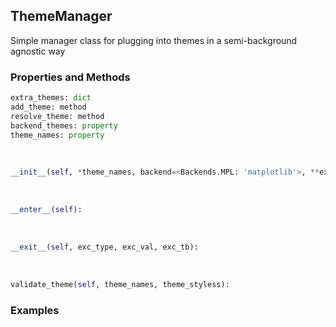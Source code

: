 ## <a id="McUtils.Plots.Styling.ThemeManager">ThemeManager</a>
Simple manager class for plugging into themes in a semi-background agnostic way

### Properties and Methods
```python
extra_themes: dict
add_theme: method
resolve_theme: method
backend_themes: property
theme_names: property
```
<a id="McUtils.Plots.Styling.ThemeManager.__init__">&nbsp;</a>
```python
__init__(self, *theme_names, backend=<Backends.MPL: 'matplotlib'>, **extra_styles): 
```

<a id="McUtils.Plots.Styling.ThemeManager.__enter__">&nbsp;</a>
```python
__enter__(self): 
```

<a id="McUtils.Plots.Styling.ThemeManager.__exit__">&nbsp;</a>
```python
__exit__(self, exc_type, exc_val, exc_tb): 
```

<a id="McUtils.Plots.Styling.ThemeManager.validate_theme">&nbsp;</a>
```python
validate_theme(self, theme_names, theme_styless): 
```

### Examples

